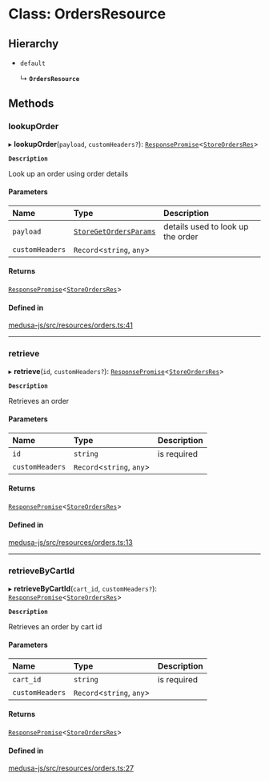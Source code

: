 # Class: OrdersResource

## Hierarchy

- `default`

  ↳ **`OrdersResource`**

## Methods

### lookupOrder

▸ **lookupOrder**(`payload`, `customHeaders?`): [`ResponsePromise`](../modules/internal.md#responsepromise)<[`StoreOrdersRes`](../modules/internal-41.md#storeordersres)\>

**`Description`**

Look up an order using order details

#### Parameters

| Name | Type | Description |
| :------ | :------ | :------ |
| `payload` | [`StoreGetOrdersParams`](internal-41.StoreGetOrdersParams.md) | details used to look up the order |
| `customHeaders` | `Record`<`string`, `any`\> |  |

#### Returns

[`ResponsePromise`](../modules/internal.md#responsepromise)<[`StoreOrdersRes`](../modules/internal-41.md#storeordersres)\>

#### Defined in

[medusa-js/src/resources/orders.ts:41](https://github.com/cloudnepal/medusa/blob/546577a8/packages/medusa-js/src/resources/orders.ts#L41)

___

### retrieve

▸ **retrieve**(`id`, `customHeaders?`): [`ResponsePromise`](../modules/internal.md#responsepromise)<[`StoreOrdersRes`](../modules/internal-41.md#storeordersres)\>

**`Description`**

Retrieves an order

#### Parameters

| Name | Type | Description |
| :------ | :------ | :------ |
| `id` | `string` | is required |
| `customHeaders` | `Record`<`string`, `any`\> |  |

#### Returns

[`ResponsePromise`](../modules/internal.md#responsepromise)<[`StoreOrdersRes`](../modules/internal-41.md#storeordersres)\>

#### Defined in

[medusa-js/src/resources/orders.ts:13](https://github.com/cloudnepal/medusa/blob/546577a8/packages/medusa-js/src/resources/orders.ts#L13)

___

### retrieveByCartId

▸ **retrieveByCartId**(`cart_id`, `customHeaders?`): [`ResponsePromise`](../modules/internal.md#responsepromise)<[`StoreOrdersRes`](../modules/internal-41.md#storeordersres)\>

**`Description`**

Retrieves an order by cart id

#### Parameters

| Name | Type | Description |
| :------ | :------ | :------ |
| `cart_id` | `string` | is required |
| `customHeaders` | `Record`<`string`, `any`\> |  |

#### Returns

[`ResponsePromise`](../modules/internal.md#responsepromise)<[`StoreOrdersRes`](../modules/internal-41.md#storeordersres)\>

#### Defined in

[medusa-js/src/resources/orders.ts:27](https://github.com/cloudnepal/medusa/blob/546577a8/packages/medusa-js/src/resources/orders.ts#L27)
